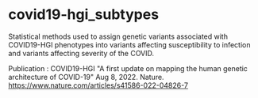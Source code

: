 # covid19-hgi_subtypes
Statistical methods used to assign genetic variants associated with COVID19-HGI phenotypes into variants affecting susceptibility to infection and variants affecting severity of the COVID.

Publication : COVID19-HGI "A first update on mapping the human genetic architecture of COVID-19" Aug 8, 2022. Nature. <https://www.nature.com/articles/s41586-022-04826-7>
